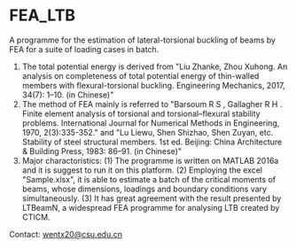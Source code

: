 # FEA_LTB
A programme for the estimation of lateral-torsional buckling of beams by FEA for a suite of loading cases in batch.
1. The total potential energy is derived from "Liu Zhanke, Zhou Xuhong. An analysis on completeness of total potential energy of thin-walled members with flexural-torsional buckling. Engineering Mechanics, 2017, 34(7): 1–10. (in Chinese)"
2. The method of FEA mainly is referred to "Barsoum R S , Gallagher R H . Finite element analysis of torsional and torsional–flexural stability problems. International Journal for Numerical Methods in Engineering, 1970, 2(3):335-352." 
and "Lu Liewu, Shen Shizhao, Shen Zuyan, etc. Stability of steel structural members. 1st ed. Beijing: China Architecture & Building Press, 1983: 86–91. (in Chinese)"
3. Major charactoristics: 
(1) The programme is written on MATLAB 2016a and it is suggest to run it on this platform.
(2) Employing the excel "Sample.xlsx", it is able to estimate a batch of the critical moments of beams, whose dimensions, loadings and boundary conditions vary simultaneously.
(3) It has great agreement with the result presented by LTBeamN, a widespread FEA programme for analysing LTB created by CTICM.  

Contact:
wentx20@csu.edu.cn
